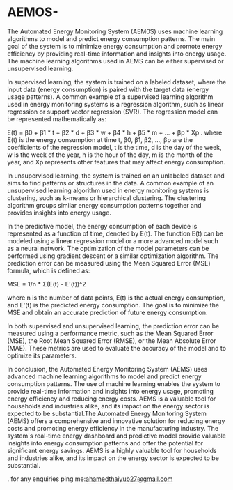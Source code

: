 # AEMOS-
The Automated Energy Monitoring System (AEM0S) uses machine learning algorithms to model and predict energy consumption patterns. The main goal of the system is to minimize energy consumption and promote energy efficiency by providing real-time information and insights into energy usage. The machine learning algorithms used in AEMS can be either supervised or unsupervised learning.

In supervised learning, the system is trained on a labeled dataset, where the input data (energy consumption) is paired with the target data (energy usage patterns). A common example of a supervised learning algorithm used in energy monitoring systems is a regression algorithm, such as linear regression or support vector regression (SVR). The regression model can be represented mathematically as:


E(t) = β0 + β1 * t + β2 * d + β3 * w + β4 * h + β5 * m + ... + βp * Xp
.
where E(t) is the energy consumption at time t, β0, β1, β2, ..., βp are the coefficients of the regression model, t is the time, d is the day of the week, w is the week of the year, h is the hour of the day, m is the month of the year, and Xp represents other features that may affect energy consumption.

In unsupervised learning, the system is trained on an unlabeled dataset and aims to find patterns or structures in the data. A common example of an unsupervised learning algorithm used in energy monitoring systems is clustering, such as k-means or hierarchical clustering. The clustering algorithm groups similar energy consumption patterns together and provides insights into energy usage.


In the predictive model, the energy consumption of each device is represented as a function of time, denoted by E(t). The function E(t) can be modeled using a linear regression model or a more advanced model such as a neural network. The optimization of the model parameters can be performed using gradient descent or a similar optimization algorithm. The prediction error can be measured using the Mean Squared Error (MSE) formula, which is defined as:

MSE = 1/n * Σ(E(t) - E'(t))^2

where n is the number of data points, E(t) is the actual energy consumption, and E'(t) is the predicted energy consumption. The goal is to minimize the MSE and obtain an accurate prediction of future energy consumption.





In both supervised and unsupervised learning, the prediction error can be measured using a performance metric, such as the Mean Squared Error (MSE), the Root Mean Squared Error (RMSE), or the Mean Absolute Error (MAE). These metrics are used to evaluate the accuracy of the model and to optimize its parameters.

In conclusion, the Automated Energy Monitoring System (AEMS) uses advanced machine learning algorithms to model and predict energy consumption patterns. The use of machine learning enables the system to provide real-time information and insights into energy usage, promoting energy efficiency and reducing energy costs. AEMS is a valuable tool for households and industries alike, and its impact on the energy sector is expected to be substantial.The Automated Energy Monitoring System (AEMS) offers a comprehensive and innovative solution for reducing energy costs and promoting energy efficiency in the manufacturing industry. The system's real-time energy dashboard and predictive model provide valuable insights into energy consumption patterns and offer the potential for significant energy savings. AEMS is a highly valuable tool for households and industries alike, and its impact on the energy sector is expected to be substantial.

.
for any enquiries ping me:ahamedthaiyub27@gmail.com







